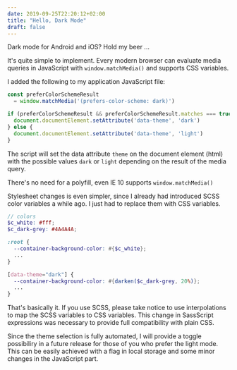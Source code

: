 ```yaml
---
date: 2019-09-25T22:20:12+02:00
title: "Hello, Dark Mode"
draft: false
---
```

Dark mode for Android and iOS? Hold my beer ...

It's quite simple to implement. Every modern browser can evaluate media queries in JavaScript with
`window.matchMedia()` and supports CSS variables.

I added the following to my application JavaScript file:

```js
const preferColorSchemeResult
  = window.matchMedia('(prefers-color-scheme: dark)')

if (preferColorSchemeResult && preferColorSchemeResult.matches === true) {
  document.documentElement.setAttribute('data-theme', 'dark')
} else {
  document.documentElement.setAttribute('data-theme', 'light')
}
```

The script will set the data attribute `theme` on the document element (html) with the possible values
`dark` or `light` depending on the result of the media query.

There's no need for a polyfill, even IE 10 supports `window.matchMedia()`

Stylesheet changes is even simpler, since I already had introduced SCSS color variables a while ago. I just
had to replace them with CSS variables.

```scss
// colors
$c_white: #fff;
$c_dark-grey: #4A4A4A;

:root {
  --container-background-color: #{$c_white};
  ...
}

[data-theme="dark"] {
  --container-background-color: #{darken($c_dark-grey, 20%)};
  ...
}
```

That's basically it. If you use SCSS, please take notice to use interpolations to map the SCSS
variables to CSS variables. This change in SassScript expressions was necessary to provide full
compatibility with plain CSS.

Since the theme selection is fully automated, I will provide a toggle possibiliry in a future
release for those of you who prefer the light mode. This can be easily achieved with a flag in local
storage and some minor changes in the JavaScript part.
